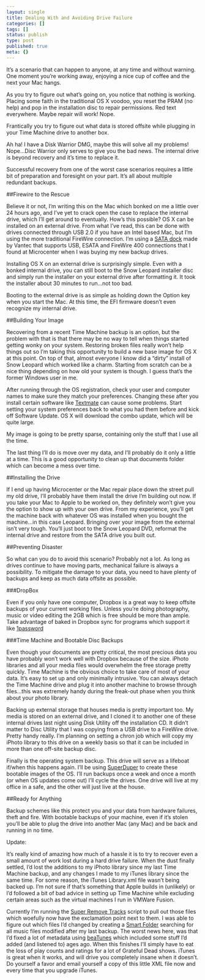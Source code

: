 ```yaml
---
layout: single
title: Dealing With and Avoiding Drive Failure
categories: []
tags: []
status: publish
type: post
published: true
meta: {}
---
```

It’s a scenario that can happen to anyone, at any time and without warning. One moment you’re working away, enjoying a nice cup of coffee and the next your Mac hangs.


As you try to figure out what’s going on, you notice that 
nothing is working. Placing some faith in the traditional OS X voodoo, you reset the PRAM (no help) and pop in the installation disc to repair permissions. Red text everywhere. Maybe repair will work! Nope.


Frantically you try to figure out what data is stored offsite while plugging in your Time Machine drive to another box.


Ah ha! I have a Disk Warrior DMG, maybe this will solve all my problems! Nope…Disc Warrior only serves to give you the bad news. The internal drive is beyond recovery and it’s time to replace it.


Successful recovery from one of the worst case scenarios requires a little bit of preparation and foresight on your part. It’s all about multiple redundant backups.


##Firewire to the Rescue



Believe it or not, I’m writing this on the Mac which bonked on me a little over 24 hours ago, and I’ve yet to crack open the case to replace the internal drive, which I’ll get around to eventually. How’s this possible? OS X can be installed on an external drive. From what I’ve read, this can be done with drives connected through USB 2.0 if you have an Intel based Mac, but I’m using the more traditional FireWire connection. I’m using a 
[SATA dock](http://www.google.com/products/catalog?client=safari&rls=en&q=vantec+nexstar&oe=UTF-8&um=1&ie=UTF-8&cid=14170732738834434539&ei=lHM8TeSMMc_1gAeT7_WHCQ&sa=X&oi=product_catalog_result&ct=image&resnum=5&ved=0CDsQ8gIwBA#) made by Vantec that supports USB, ESATA and FireWire 400 connections that I found at Microcenter when I was buying my new backup drives.


Installing OS X on an external drive is surprisingly simple. Even with a bonked internal drive, you can still boot to the Snow Leopard installer disc and simply run the installer on your external drive after formatting it. It took the installer about 30 minutes to run…not too bad.


Booting to the external drive is as simple as holding down the Option key when you start the Mac. At this time, the EFI firmware doesn’t even recognize my internal drive.


##Building Your Image



Recovering from a recent Time Machine backup is an option, but the problem with that is that there may be no way to tell when things started getting wonky on your system. Restoring broken files really won’t help things out so I’m taking this opportunity to build a new base image for OS X at this point. On top of that, almost everyone I know did a “dirty” install of Snow Leopard which worked like a charm. Starting from scratch can be a nice thing depending on how old your system is though. I guess that’s the former Windows user in me.


After running through the OS registration, check your user and computer names to make sure they match your preferences. Changing these after you install certain software like 
[Textmate](http://macromates.com/) can cause some problems. Start setting your system preferences back to what you had them before and kick off Software Update. OS X will download the combo update, which will be quite large.


My image is going to be pretty sparse, containing only the stuff that I use all the time.


The last thing I’ll do is move over my data, and I’ll probably do it only a little at a time. This is a good opportunity to clean up that documents folder which can become a mess over time.


##Installing the Drive



If I end up having Microcenter or the Mac repair place down the street pull my old drive, I’ll probably have them install the drive I’m building out now. If you take your Mac to Apple to be worked on, they definitely won’t give you the option to show up with your own drive. From my experience, you’ll get the machine back with whatever OS was installed when you bought the machine…in this case Leopard. Bringing over your image from the external isn’t very tough. You’ll just boot to the Snow Leopard DVD, reformat the internal drive and restore from the SATA drive you built out.


##Preventing Disaster



So what can you do to avoid this scenario? Probably not a lot. As long as drives continue to have moving parts, mechanical failure is always a possibility. To mitigate the damage to your data, you need to have plenty of backups and keep as much data offsite as possible.


###DropBox



Even if you only have one computer, Dropbox is a great way to keep offsite backups of your current working files. Unless you’re doing photography, music or video editing the 2GB which is free should be more than ample. Take advantage of baked in Dropbox sync for programs which support it like 
[1password](http://agilewebsolutions.com/onepassword)


###Time Machine and Bootable Disc Backups



Even though your documents are pretty critical, the most precious data you have probably won’t work well with Dropbox because of the size. iPhoto libraries and all your media files would overwhelm the free storage pretty quickly. Time Machine is the obvious choice to take care of most of your data. It’s easy to set up and only minimally intrusive. You can always detach the Time Machine drive and plug it into another machine to browse through files…this was extremely handy during the freak-out phase when you think about your photo library.


Backing up external storage that houses media is pretty important too. My media is stored on an external drive, and I cloned it to another one of these internal drives last night using Disk Utility off the installation CD. It didn’t matter to Disc Utility that I was copying from a USB drive to a FireWire drive. Pretty handy really. I’m planning on setting a chron job which will copy my iPhoto library to this drive on a weekly basis so that it can be included in more than one off-site backup disc.


Finally is the operating system backup. This drive will serve as a lifeboat if/when this happens again. I’ll be using 
[SuperDuper](http://www.shirt-pocket.com/SuperDuper/SuperDuperDescription.html) to create these bootable images of the OS. I’ll run backups once a week and once a month (or when OS updates come out) I’ll cycle the drives. One drive will live at my office in a safe, and the other will just live at the house.


##Ready for Anything



Backup schemes like this protect you and your data from hardware failures, theft and fire. With bootable backups of your machine, even if it’s stolen you’ll be able to plug the drive into another Mac (any Mac) and be back and running in no time.


Update:


It’s really kind of amazing how much of a hassle it is to try to recover even a 
small amount of work lost during a hard drive failure. When the dust finally settled, I’d lost the additions to my iPhoto library since my last Time Machine backup, and any changes I made to my iTunes library since the same time. For some reason, the iTunes Library.xml file wasn’t being backed up. I’m not sure if that’s something that Apple builds in (unlikely) or I’d followed a bit of bad advice in setting up Time Machine while excluding certain areas such as the virtual machines I run in VMWare Fusion.


Currently I’m running the 
[Super Remove Tracks](http://dougscripts.com/itunes/scripts/ss.php?sp=removedeadsuper) script to pull out those files which woefully now have the exclamation point next to them. I was able to figure out which files I’d changed by creating a 
[Smart Folder](http://docs.info.apple.com/article.html?path=Mac/10.5/en/8923.html) searching for all music files modified after my last backup. The worst news here, was that I’d fixed a lot of metadata using 
[beaTunes](http://www.beatunes.com/) which included some stuff I’d added (and listened to) ages ago. When this finishes I’ll simply have to eat the loss of play counts and ratings for a lot of Grateful Dead shows. iTunes is great when it works, and will drive you completely insane when it doesn’t. Do yourself a favor and email yourself a copy of this little XML file now and every time that you upgrade iTunes.
